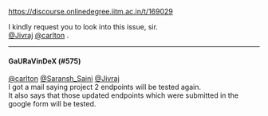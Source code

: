 https://discourse.onlinedegree.iitm.ac.in/t/169029

I kindly request you to look into this issue, sir.<br/>
<a class="mention" href="/u/jivraj">@Jivraj</a> <a class="mention" href="/u/carlton">@carlton</a> .</p><hr>

<h4>GaURaVinDeX (#575)</h4>
<p><a class="mention" href="/u/carlton">@carlton</a> <a class="mention" href="/u/saransh_saini">@Saransh_Saini</a> <a class="mention" href="/u/jivraj">@Jivraj</a><br/>
I got a mail saying project 2 endpoints will be tested again.<br/>
It also says that those updated endpoints which were submitted in the google form will be tested.